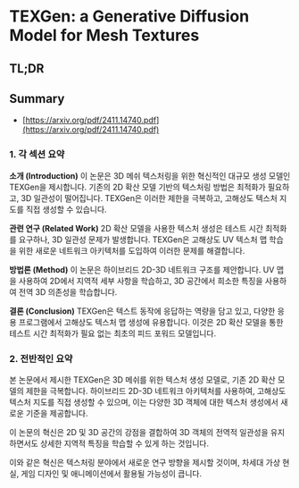 # TEXGen: a Generative Diffusion Model for Mesh Textures
## TL;DR
## Summary
- [https://arxiv.org/pdf/2411.14740.pdf](https://arxiv.org/pdf/2411.14740.pdf)

### 1. 각 섹션 요약

**소개 (Introduction)**
이 논문은 3D 메쉬 텍스처링을 위한 혁신적인 대규모 생성 모델인 TEXGen을 제시합니다. 기존의 2D 확산 모델 기반의 텍스처링 방법은 최적화가 필요하고, 3D 일관성이 떨어집니다. TEXGen은 이러한 제한을 극복하고, 고해상도 텍스처 지도를 직접 생성할 수 있습니다.

**관련 연구 (Related Work)**
2D 확산 모델을 사용한 텍스처 생성은 테스트 시간 최적화를 요구하나, 3D 일관성 문제가 발생합니다. TEXGen은 고해상도 UV 텍스처 맵 학습을 위한 새로운 네트워크 아키텍처를 도입하여 이러한 문제를 해결합니다.

**방법론 (Method)**
이 논문은 하이브리드 2D-3D 네트워크 구조를 제안합니다. UV 맵을 사용하여 2D에서 지역적 세부 사항을 학습하고, 3D 공간에서 희소한 특징을 사용하여 전역 3D 의존성을 학습합니다.

**결론 (Conclusion)**
TEXGen은 텍스트 동작에 응답하는 역량을 담고 있고, 다양한 응용 프로그램에서 고해상도 텍스처 맵 생성에 유용합니다. 이것은 2D 확산 모델을 통한 테스트 시간 최적화가 필요 없는 최초의 피드 포워드 모델입니다.

### 2. 전반적인 요약

본 논문에서 제시한 TEXGen은 3D 메쉬를 위한 텍스처 생성 모델로, 기존 2D 확산 모델의 제한을 극복합니다. 하이브리드 2D-3D 네트워크 아키텍처를 사용하여, 고해상도 텍스처 지도를 직접 생성할 수 있으며, 이는 다양한 3D 객체에 대한 텍스처 생성에서 새로운 기준을 제공합니다. 

이 논문의 혁신은 2D 및 3D 공간의 강점을 결합하여 3D 객체의 전역적 일관성을 유지하면서도 상세한 지역적 특징을 학습할 수 있게 하는 것입니다. 

이와 같은 혁신은 텍스처링 분야에서 새로운 연구 방향을 제시할 것이며, 차세대 가상 현실, 게임 디자인 및 애니메이션에서 활용될 가능성이 큽니다.